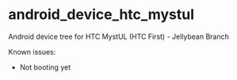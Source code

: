 android_device_htc_mystul
========================

Android device tree for HTC MystUL (HTC First) - Jellybean Branch

Known issues:
* Not booting yet
